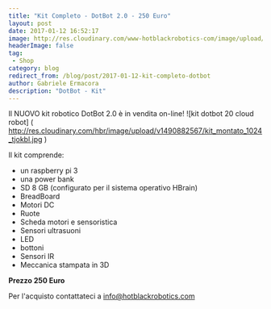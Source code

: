 ```yaml
---
title: "Kit Completo - DotBot 2.0 - 250 Euro"
layout: post
date: 2017-01-12 16:52:17
image: http://res.cloudinary.com/www-hotblackrobotics-com/image/upload/v1487238431/kit_robot_zplkvm.jpg
headerImage: false
tag: 
 - Shop
category: blog
redirect_from: /blog/post/2017-01-12-kit-completo-dotbot
author: Gabriele Ermacora
description: "DotBot - Kit"
---
```


Il NUOVO kit robotico DotBot 2.0 è in vendita on-line!
![kit dotbot 20 cloud robot] ( http://res.cloudinary.com/hbr/image/upload/v1490882567/kit_montato_1024_tjokbl.jpg ) 

Il kit comprende:

* un raspberry pi 3
* una power bank
* SD 8 GB (configurato per il  sistema operativo HBrain)
* BreadBoard
* Motori DC
* Ruote
* Scheda motori e sensoristica
* Sensori ultrasuoni
* LED
* bottoni
* Sensori IR
* Meccanica stampata in 3D

**Prezzo 250 Euro** 

Per l'acquisto contattateci a info@hotblackrobotics.com 